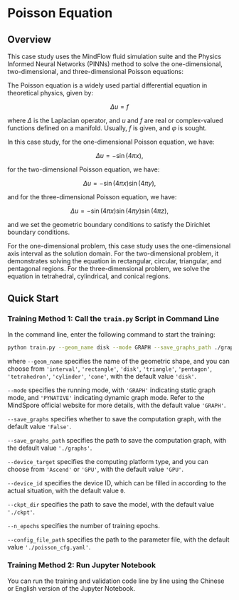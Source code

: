 # Poisson Equation

## Overview

This case study uses the MindFlow fluid simulation suite and the Physics Informed Neural Networks (PINNs) method to solve the one-dimensional, two-dimensional, and three-dimensional Poisson equations:

The Poisson equation is a widely used partial differential equation in theoretical physics, given by:

$$
\Delta u = f
$$

where $\Delta$ is the Laplacian operator, and $u$ and $f$ are real or complex-valued functions defined on a manifold. Usually, $f$ is given, and $\varphi$ is sought.

In this case study, for the one-dimensional Poisson equation, we have:

$$
\Delta u = -\sin(4\pi x),
$$

for the two-dimensional Poisson equation, we have:

$$
\Delta u = -\sin(4\pi x)\sin(4\pi y),
$$

and for the three-dimensional Poisson equation, we have:

$$
\Delta u = -\sin(4\pi x)\sin(4\pi y)\sin(4\pi z),
$$

and we set the geometric boundary conditions to satisfy the Dirichlet boundary conditions.

For the one-dimensional problem, this case study uses the one-dimensional axis interval as the solution domain. For the two-dimensional problem, it demonstrates solving the equation in rectangular, circular, triangular, and pentagonal regions. For the three-dimensional problem, we solve the equation in tetrahedral, cylindrical, and conical regions.

## Quick Start

### Training Method 1: Call the `train.py` Script in Command Line

In the command line, enter the following command to start the training:

```bash
python train.py --geom_name disk --mode GRAPH --save_graphs_path ./graphs --device_target GPU --device_id 0 --config_file_path ./poisson_cfg.yaml
```

where `--geom_name` specifies the name of the geometric shape, and you can choose from `'interval'`, `'rectangle'`, `'disk'`, `'triangle'`, `'pentagon'`, `'tetrahedron'`, `'cylinder'`, `'cone'`, with the default value `'disk'`.

`--mode` specifies the running mode, with `'GRAPH'` indicating static graph mode, and `'PYNATIVE'` indicating dynamic graph mode. Refer to the MindSpore official website for more details, with the default value `'GRAPH'`.

`--save_graphs` specifies whether to save the computation graph, with the default value `'False'`.

`--save_graphs_path` specifies the path to save the computation graph, with the default value `'./graphs'`.

`--device_target` specifies the computing platform type, and you can choose from `'Ascend'` or `'GPU'`, with the default value `'GPU'`.

`--device_id` specifies the device ID, which can be filled in according to the actual situation, with the default value `0`.

`--ckpt_dir` specifies the path to save the model, with the default value `'./ckpt'`.

`--n_epochs` specifies the number of training epochs.

`--config_file_path` specifies the path to the parameter file, with the default value `'./poisson_cfg.yaml'`.

### Training Method 2: Run Jupyter Notebook

You can run the training and validation code line by line using the Chinese or English version of the Jupyter Notebook.
